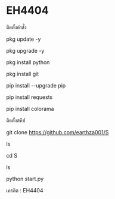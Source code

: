 # EH4404

ติดตั้งคำสั่ง

pkg update -y

pkg upgrade -y

pkg install python

pkg install git

pip install --upgrade pip

pip install requests

pip install colorama

ติดตั้งสคิป

git clone https://github.com/earthza001/S

ls

cd S

ls

python start.py

เครดิต : EH4404
